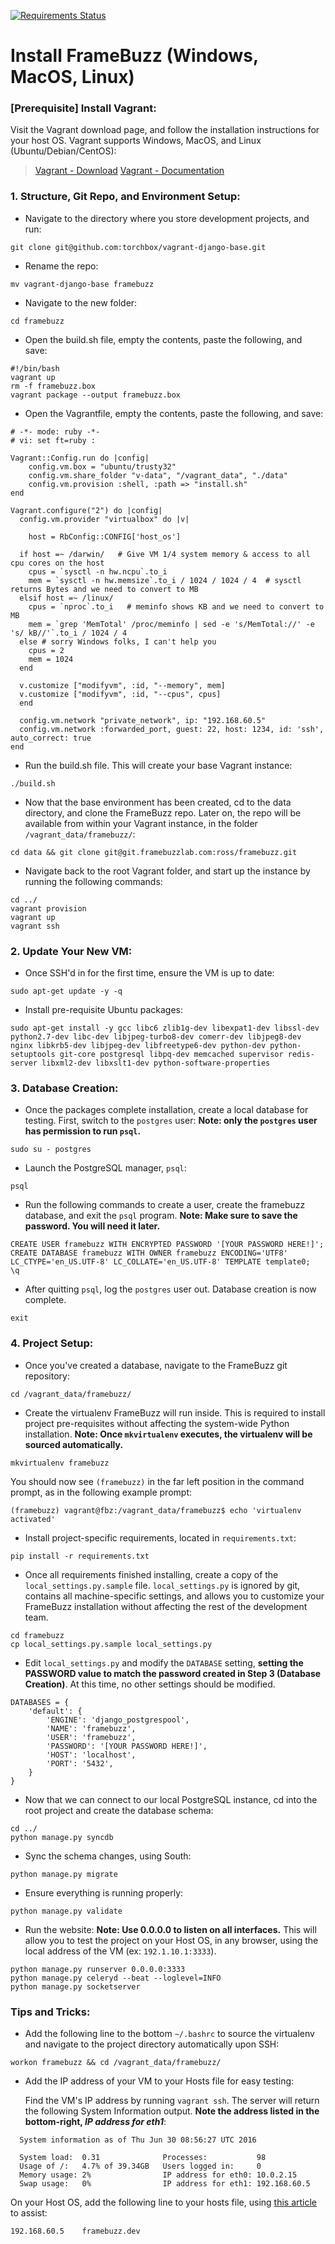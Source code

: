 [![Requirements Status](https://requires.io/github/droxey/framebuzz/requirements.svg?branch=master)](https://requires.io/github/droxey/framebuzz/requirements/?branch=master)

# Install FrameBuzz (Windows, MacOS, Linux)


### [Prerequisite] Install Vagrant:

Visit the Vagrant download page, and follow the installation instructions for your host OS. Vagrant supports Windows, MacOS, and Linux (Ubuntu/Debian/CentOS):
> [Vagrant - Download](https://www.vagrantup.com/downloads.html)
> [Vagrant - Documentation](https://www.vagrantup.com/docs/getting-started/)


### 1. Structure, Git Repo, and Environment Setup:

* Navigate to the directory where you store development projects, and run:
```
git clone git@github.com:torchbox/vagrant-django-base.git
```

* Rename the repo:
```
mv vagrant-django-base framebuzz
```

* Navigate to the new folder:
```
cd framebuzz
```

* Open the build.sh file, empty the contents, paste the following, and save:
```
#!/bin/bash
vagrant up
rm -f framebuzz.box
vagrant package --output framebuzz.box
```

* Open the Vagrantfile, empty the contents, paste the following, and save:
```
# -*- mode: ruby -*-
# vi: set ft=ruby :

Vagrant::Config.run do |config|
	config.vm.box = "ubuntu/trusty32"
	config.vm.share_folder "v-data", "/vagrant_data", "./data"
	config.vm.provision :shell, :path => "install.sh"
end

Vagrant.configure("2") do |config|
  config.vm.provider "virtualbox" do |v|

    host = RbConfig::CONFIG['host_os']

  if host =~ /darwin/   # Give VM 1/4 system memory & access to all cpu cores on the host
    cpus = `sysctl -n hw.ncpu`.to_i
    mem = `sysctl -n hw.memsize`.to_i / 1024 / 1024 / 4  # sysctl returns Bytes and we need to convert to MB
  elsif host =~ /linux/
    cpus = `nproc`.to_i   # meminfo shows KB and we need to convert to MB
    mem = `grep 'MemTotal' /proc/meminfo | sed -e 's/MemTotal://' -e 's/ kB//'`.to_i / 1024 / 4
  else # sorry Windows folks, I can't help you
    cpus = 2
    mem = 1024
  end

  v.customize ["modifyvm", :id, "--memory", mem]
  v.customize ["modifyvm", :id, "--cpus", cpus]
  end
  
  config.vm.network "private_network", ip: "192.168.60.5"
  config.vm.network :forwarded_port, guest: 22, host: 1234, id: 'ssh', auto_correct: true
end
```

* Run the build.sh file. This will create your base Vagrant instance:
```
./build.sh
```

* Now that the base environment has been created, cd to the data directory, and clone the FrameBuzz repo. Later on, the repo will be available from within your Vagrant instance, in the folder `/vagrant_data/framebuzz/`:
```
cd data && git clone git@git.framebuzzlab.com:ross/framebuzz.git
```

* Navigate back to the root Vagrant folder, and start up the instance by running the following commands:
```
cd ../
vagrant provision
vagrant up
vagrant ssh
```

### 2. Update Your New VM:

* Once SSH'd in for the first time, ensure the VM is up to date:
```
sudo apt-get update -y -q
```

* Install pre-requisite Ubuntu packages:
```
sudo apt-get install -y gcc libc6 zlib1g-dev libexpat1-dev libssl-dev python2.7-dev libc-dev libjpeg-turbo8-dev comerr-dev libjpeg8-dev nginx libkrb5-dev libjpeg-dev libfreetype6-dev python-dev python-setuptools git-core postgresql libpq-dev memcached supervisor redis-server libxml2-dev libxslt1-dev python-software-properties
```

### 3. Database Creation:
* Once the packages complete installation, create a local database for testing. First, switch to the `postgres` user:
**Note: only the `postgres` user has permission to run `psql`.**
```
sudo su - postgres
```

* Launch the PostgreSQL manager, `psql`:
```
psql
```

* Run the following commands to create a user, create the framebuzz database, and exit the `psql` program.
**Note: Make sure to save the password. You will need it later.**
```
CREATE USER framebuzz WITH ENCRYPTED PASSWORD '[YOUR PASSWORD HERE!]';
CREATE DATABASE framebuzz WITH OWNER framebuzz ENCODING='UTF8' LC_CTYPE='en_US.UTF-8' LC_COLLATE='en_US.UTF-8' TEMPLATE template0;
\q
```

* After quitting `psql`, log the `postgres` user out.
Database creation is now complete.
```
exit
```

### 4. Project Setup:
* Once you've created a database, navigate to the FrameBuzz git repository:
```
cd /vagrant_data/framebuzz/
```

* Create the virtualenv FrameBuzz will run inside. This is required to install project pre-requisites without affecting the system-wide Python installation.
**Note: Once `mkvirtualenv` executes, the virtualenv will be sourced automatically.**
```
mkvirtualenv framebuzz
```

You should now see `(framebuzz)` in the far left position in the command prompt, as in the following example prompt:
```
(framebuzz) vagrant@fbz:/vagrant_data/framebuzz$ echo 'virtualenv activated'
```

* Install project-specific requirements, located in `requirements.txt`:
```
pip install -r requirements.txt
```

* Once all requirements finished installing, create a copy of the `local_settings.py.sample` file. `local_settings.py` is ignored by git, contains all machine-specific settings, and allows you to customize your FrameBuzz installation without affecting the rest of the development team.
```
cd framebuzz
cp local_settings.py.sample local_settings.py
```

* Edit `local_settings.py` and modify the `DATABASE` setting, **setting the PASSWORD value to match the password created in Step 3 (Database Creation)**. At this time, no other settings should be modified.
```
DATABASES = {
    'default': {
        'ENGINE': 'django_postgrespool',
        'NAME': 'framebuzz',
        'USER': 'framebuzz',
        'PASSWORD': '[YOUR PASSWORD HERE!]',
        'HOST': 'localhost',
        'PORT': '5432',
    }
}
```
* Now that we can connect to our local PostgreSQL instance, cd into the root project and create the database schema:
```
cd ../
python manage.py syncdb
```
* Sync the schema changes, using South:
```
python manage.py migrate
```
* Ensure everything is running properly:
```
python manage.py validate
```
* Run the website:
**Note: Use 0.0.0.0 to listen on all interfaces.** This will allow you to test the project on your Host OS, in any browser, using the local address of the VM (ex: `192.1.10.1:3333`).
```
python manage.py runserver 0.0.0.0:3333
python manage.py celeryd --beat --loglevel=INFO
python manage.py socketserver
```


### Tips and Tricks:

* Add the following line to the bottom `~/.bashrc` to source the virtualenv and navigate to the project directory automatically upon SSH:
```
workon framebuzz && cd /vagrant_data/framebuzz/
```


* Add the IP address of your VM to your Hosts file for easy testing:

   Find the VM's IP address by running `vagrant ssh`. The server will return the following System Information output. **Note the address listed in the bottom-right, _IP address for eth1_**:
```
  System information as of Thu Jun 30 08:56:27 UTC 2016

  System load:  0.31              Processes:           98
  Usage of /:   4.7% of 39.34GB   Users logged in:     0
  Memory usage: 2%                IP address for eth0: 10.0.2.15
  Swap usage:   0%                IP address for eth1: 192.168.60.5
```

   On your Host OS, add the following line to your hosts file, using [this article](https://support.rackspace.com/how-to/modify-your-hosts-file/) to assist:
```
192.168.60.5    framebuzz.dev
```
